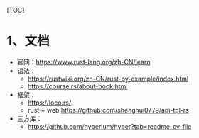 [TOC]

# 1、文档

- 官网：https://www.rust-lang.org/zh-CN/learn
- 语法：
  - https://rustwiki.org/zh-CN/rust-by-example/index.html
  - https://course.rs/about-book.html
- 框架：
  - https://loco.rs/
  - rust + web https://github.com/shenghui0779/api-tpl-rs
- 三方库：
  - https://github.com/hyperium/hyper?tab=readme-ov-file
